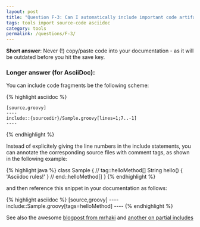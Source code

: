 ```yaml
---
layout: post
title: "Question F-3: Can I automatically include important code artifacts in arc42 documentation?"
tags: tools import source-code asciidoc
category: tools
permalink: /questions/F-3/
---
```


**Short answer**: Never (!) copy/paste code into your documentation - as it will be outdated before you hit the save key.

### Longer answer (for AsciiDoc):

You can include code fragments be the following scheme:

{% highlight asciidoc %}

    [source,groovy]
    ----
    include::{sourcedir}/Sample.groovy[lines=1;7..-1]
    ----

{% endhighlight %}

Instead of explicitely giving the line numbers in the include statements, you can annotate the corresponding source files with comment tags, as shown in the following example:

{% highlight java %}
    class Sample {
       // tag::helloMethod[]
       String hello() {
         'Asciidoc rules!'
       }
       // end::helloMethod[]
     }
{% endhighlight %}

and then reference this snippet in your documentation as follows:

{% highlight asciidoc %}
    [source,groovy]
    ----
    include::Sample.groovy[tags=helloMethod]
    ----
{% endhighlight %}

See also the awesome [blogpost from mrhaki](http://mrhaki.blogspot.de/2014/08/awesome-asciidoc-include-only-certain.html) and
[another on partial includes](http://mrhaki.blogspot.de/2014/04/awesome-asciidoc-include-partial-parts.html)
